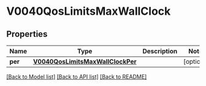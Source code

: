 # V0040QosLimitsMaxWallClock

## Properties
Name | Type | Description | Notes
------------ | ------------- | ------------- | -------------
**per** | [**V0040QosLimitsMaxWallClockPer**](V0040QosLimitsMaxWallClockPer.md) |  | [optional] 

[[Back to Model list]](../README.md#documentation-for-models) [[Back to API list]](../README.md#documentation-for-api-endpoints) [[Back to README]](../README.md)


